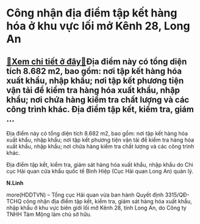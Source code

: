 Công nhận địa điểm tập kết hàng hóa ở khu vực lối mở Kênh 28, Long An
=====================================================================

[:gift:Xem chi tiết ở đây:gift:](https://hddtvn.com/cong-nhan-dia-diem-tap-ket-hang-hoa-o-khu-vuc-loi-mo-kenh-28-long-an/)Địa điểm này có tổng diện tích 8.682 m2, bao gồm: nơi tập kết hàng hóa xuất khẩu, nhập khẩu; nơi tập kết phương tiện vận tải để kiểm tra hàng hóa xuất khẩu, nhập khẩu; nơi chứa hàng kiểm tra chất lượng và các công trình khác. Địa điểm tập kết, kiểm tra, giám …
--------------------------------------------------------------------------------------------------------------------------------------------------------------------------------------------------------------------------------------------------------------------


Địa điểm này có tổng diện tích 8.682 m2, bao gồm: nơi tập kết hàng hóa xuất khẩu, nhập khẩu; nơi tập kết phương tiện vận tải để kiểm tra hàng hóa xuất khẩu, nhập khẩu; nơi chứa hàng kiểm tra chất lượng và các công trình khác.


Địa điểm tập kết, kiểm tra, giám sát hàng hóa xuất khẩu, nhập khẩu do Chi cục Hải quan cửa khẩu quốc tế Bình Hiệp (Cục Hải quan Long An) quản lý.




**N.Linh**



more(HDDTVN) – Tổng cục Hải quan vừa ban hành Quyết định 3315/QĐ-TCHQ công nhận địa điểm tập kết, kiểm tra, giám sát hàng hóa xuất khẩu, nhập khẩu ở khu vực biên giới lối mở Kênh 28, tỉnh Long An, do Công ty TNHH Tám Mộng làm chủ sở hữu.

